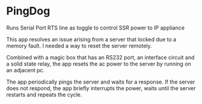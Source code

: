 # PingDog
Runs Serial Port RTS line as toggle to control SSR power to IP appliance

This app resolves an issue arising from a server that locked due to a memory fault. I needed a way to reset the server remotely.

Combined with a magic box that has an RS232 port, an interface circuit and a solid state relay, the app resets the ac power to the server by running on an adjacent pc.

The app periodically pings the server and waits for a response.  If the server does not respond, the app briefly interrupts the power, waits until the server restarts and repeats the cycle.
